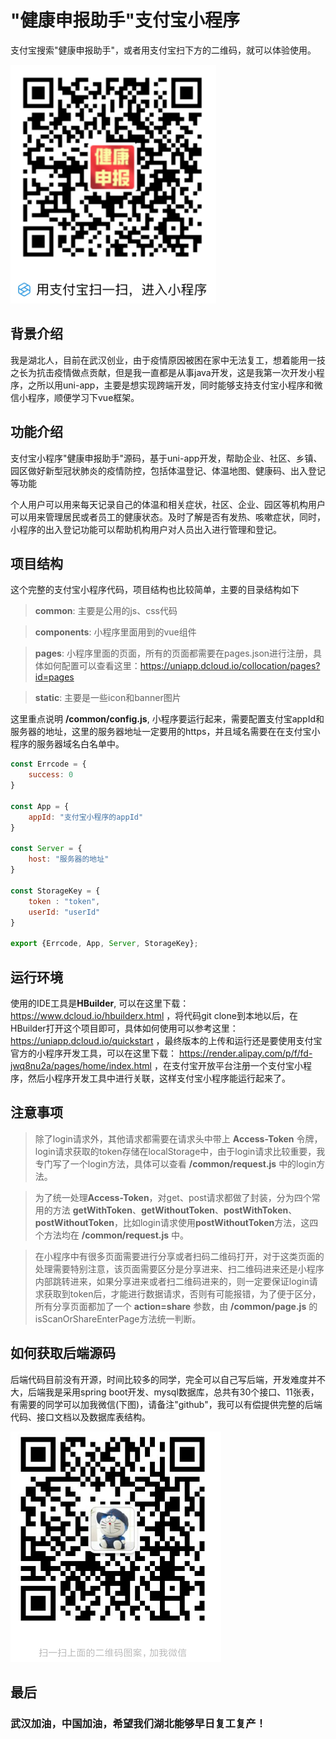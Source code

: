 # "健康申报助手"支付宝小程序
支付宝搜索"健康申报助手"，或者用支付宝扫下方的二维码，就可以体验使用。

![支付宝小程序](/支付宝健康申报助手.png)

## 背景介绍
我是湖北人，目前在武汉创业，由于疫情原因被困在家中无法复工，想着能用一技之长为抗击疫情做点贡献，但是我一直都是从事java开发，这是我第一次开发小程序，之所以用uni-app，主要是想实现跨端开发，同时能够支持支付宝小程序和微信小程序，顺便学习下vue框架。

## 功能介绍
支付宝小程序"健康申报助手"源码，基于uni-app开发，帮助企业、社区、乡镇、园区做好新型冠状肺炎的疫情防控，包括体温登记、体温地图、健康码、出入登记等功能

个人用户可以用来每天记录自己的体温和相关症状，社区、企业、园区等机构用户可以用来管理居民或者员工的健康状态。及时了解是否有发热、咳嗽症状，同时，小程序的出入登记功能可以帮助机构用户对人员出入进行管理和登记。

## 项目结构
这个完整的支付宝小程序代码，项目结构也比较简单，主要的目录结构如下
> **common**: 主要是公用的js、css代码

> **components**: 小程序里面用到的vue组件

> **pages**: 小程序里面的页面，所有的页面都需要在pages.json进行注册，具体如何配置可以查看这里：https://uniapp.dcloud.io/collocation/pages?id=pages

> **static**: 主要是一些icon和banner图片

这里重点说明 **/common/config.js**, 小程序要运行起来，需要配置支付宝appId和服务器的地址，这里的服务器地址一定要用的https，并且域名需要在在支付宝小程序的服务器域名白名单中。
```javascript
const Errcode = {
	success: 0
}

const App = {
	appId: "支付宝小程序的appId"	
}

const Server = {
	host: "服务器的地址"
}

const StorageKey = {
	token : "token",
	userId: "userId"
}

export {Errcode, App, Server, StorageKey};
```

## 运行环境
使用的IDE工具是**HBuilder**, 可以在这里下载：https://www.dcloud.io/hbuilderx.html ，将代码git clone到本地以后，在HBuilder打开这个项目即可，具体如何使用可以参考这里：https://uniapp.dcloud.io/quickstart ，最终版本的上传和运行还是要使用支付宝官方的小程序开发工具，可以在这里下载： https://render.alipay.com/p/f/fd-jwq8nu2a/pages/home/index.html ，在支付宝开放平台注册一个支付宝小程序，然后小程序开发工具中进行关联，这样支付宝小程序能运行起来了。

## 注意事项

> 除了login请求外，其他请求都需要在请求头中带上 **Access-Token** 令牌，login请求获取的token存储在localStorage中，由于login请求比较重要，我专门写了一个login方法，具体可以查看 **/common/request.js** 中的login方法。

> 为了统一处理**Access-Token**，对get、post请求都做了封装，分为四个常用的方法 **getWithToken**、**getWithoutToken**、**postWithToken**、**postWithoutToken**，比如login请求使用**postWithoutToken**方法，这四个方法均在 **/common/request.js** 中。

> 在小程序中有很多页面需要进行分享或者扫码二维码打开，对于这类页面的处理需要特别注意，该页面需要区分是分享进来、扫二维码进来还是小程序内部跳转进来，如果分享进来或者扫二维码进来的，则一定要保证login请求获取到token后，才能进行数据请求，否则有可能报错，为了便于区分，所有分享页面都加了一个 **action=share** 参数，由 **/common/page.js** 的isScanOrShareEnterPage方法统一判断。

## 如何获取后端源码
后端代码目前没有开源，时间比较多的同学，完全可以自己写后端，开发难度并不大，后端我是采用spring boot开发、mysql数据库，总共有30个接口、11张表，有需要的同学可以加我微信(下图)，请备注"github"，我可以有偿提供完整的后端代码、接口文档以及数据库表结构。

![微信](/微信.png)


## 最后
### 武汉加油，中国加油，希望我们湖北能够早日复工复产！